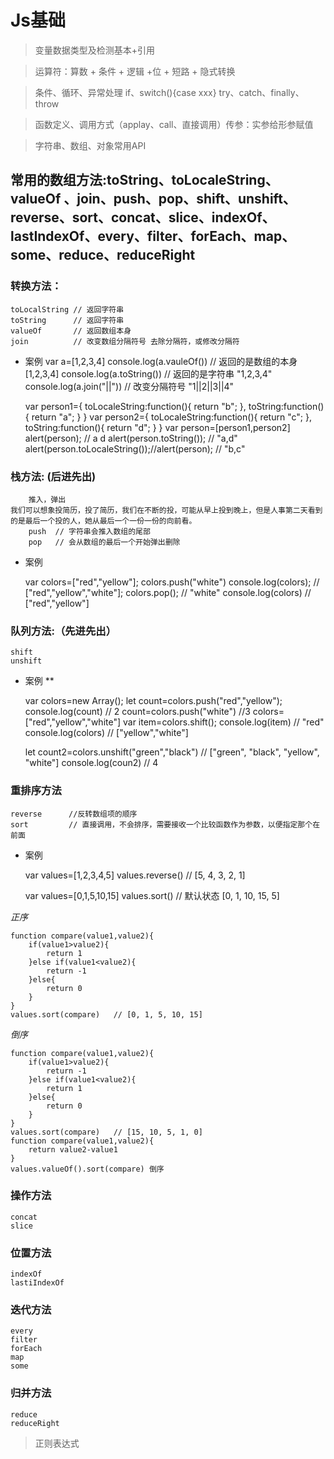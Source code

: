 # Js基础 
> 变量数据类型及检测基本+引用

> 运算符：算数 + 条件 + 逻辑 +位 + 短路 + 隐式转换

> 条件、循环、异常处理 if、switch(){case xxx} try、catch、finally、throw

> 函数定义、调用方式（applay、call、直接调用）传参：实参给形参赋值

> 字符串、数组、对象常用API
    
## 常用的数组方法:toString、toLocaleString、valueOf 、join、push、pop、shift、unshift、reverse、sort、concat、slice、indexOf、lastIndexOf、every、filter、forEach、map、some、reduce、reduceRight

### 转换方法：

    toLocalString // 返回字符串
    toString      // 返回字符串
    valueOf       // 返回数组本身
    join          // 改变数组分隔符号 去除分隔符，或修改分隔符

* 案例 
    var a=[1,2,3,4]
    console.log(a.vauleOf())  // 返回的是数组的本身  [1,2,3,4]
    console.log(a.toString()) // 返回的是字符串     "1,2,3,4"
    console.log(a.join("||")) // 改变分隔符号      "1||2||3||4"

    var person1={
        toLocaleString:function(){
            return "b";
        },
        toString:function(){
            return "a";
        }
    }
    var person2={
        toLocaleString:function(){
            return "c";
        },
        toString:function(){
            return "d";
        }
    }
    var person=[person1,person2]
    alert(person);                                  //  a d
    alert(person.toString());                       // "a,d"
    alert(person.toLocaleString());//alert(person); // "b,c"

### 栈方法: (后进先出)

        推入，弹出  
    我们可以想象投简历，投了简历，我们在不断的投，可能从早上投到晚上，但是人事第二天看到的是最后一个投的人，她从最后一个一份一份的向前看。
        push  // 字符串会推入数组的尾部
        pop   // 会从数组的最后一个开始弹出删除

* 案例 

    var colors=["red","yellow"];
    colors.push("white")
    console.log(colors);   // ["red","yellow","white"];
    colors.pop();          // "white"
    console.log(colors)    // ["red","yellow"]

### 队列方法:（先进先出）

    shift 
    unshift

* 案例 **

    var colors=new Array();
    let count=colors.push("red","yellow");
    console.log(count)                          // 2
    count=colors.push("white")                  //3  colors=["red","yellow","white"]
    var item=colors.shift();
    console.log(item)                           // "red"  
    console.log(colors)                         // ["yellow","white"]

    let count2=colors.unshift("green","black")  // ["green", "black", "yellow", "white"]
    console.log(coun2)                          // 4

### 重排序方法

    reverse      //反转数组项的顺序
    sort         // 直接调用，不会排序，需要接收一个比较函数作为参数，以便指定那个在前面

* 案例 

    var values=[1,2,3,4,5]
    values.reverse()   // [5, 4, 3, 2, 1]


    var values=[0,1,5,10,15]
    values.sort()       // 默认状态  [0, 1, 10, 15, 5]

*正序*

    function compare(value1,value2){ 
        if(value1>value2){
            return 1
        }else if(value1<value2){
            return -1
        }else{
            return 0
        }
    }
    values.sort(compare)   // [0, 1, 5, 10, 15]

*倒序*

    function compare(value1,value2){  
        if(value1>value2){
            return -1
        }else if(value1<value2){
            return 1
        }else{
            return 0
        }
    }
    values.sort(compare)   // [15, 10, 5, 1, 0]
    function compare(value1,value2){
        return value2-value1
    }
    values.valueOf().sort(compare) 倒序
### 操作方法

    concat
    slice

### 位置方法

    indexOf
    lastiIndexOf

### 迭代方法

    every
    filter
    forEach
    map
    some

### 归并方法

    reduce
    reduceRight

> 正则表达式 
